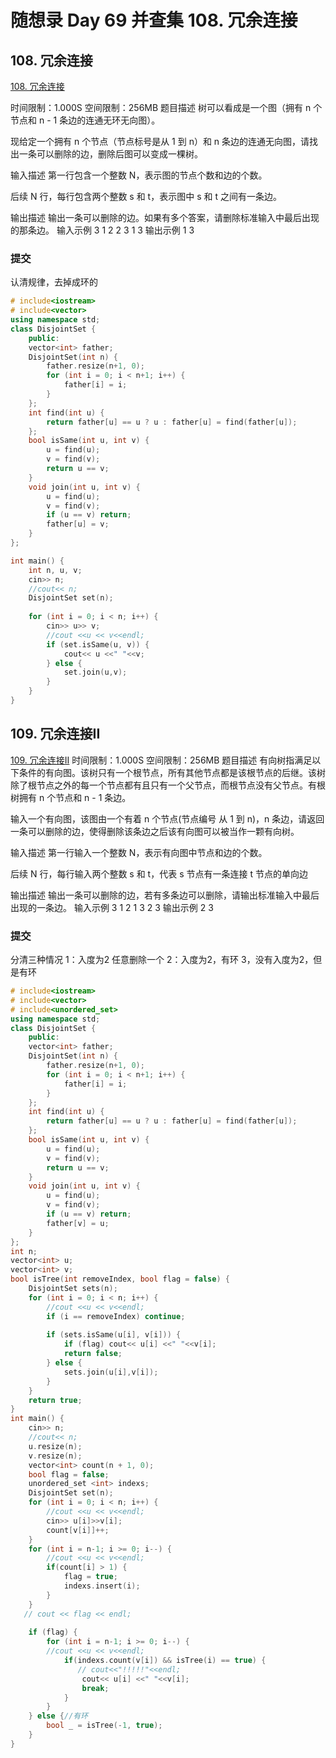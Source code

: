 # 随想录 Day 69 并查集 108. 冗余连接

## 108. 冗余连接

[108. 冗余连接](https://kamacoder.com/problempage.php?pid=1181)

时间限制：1.000S  空间限制：256MB
题目描述
树可以看成是一个图（拥有 n 个节点和 n - 1 条边的连通无环无向图）。 


现给定一个拥有 n 个节点（节点标号是从 1 到 n）和 n 条边的连通无向图，请找出一条可以删除的边，删除后图可以变成一棵树。

输入描述
第一行包含一个整数 N，表示图的节点个数和边的个数。

后续 N 行，每行包含两个整数 s 和 t，表示图中 s 和 t 之间有一条边。

输出描述
输出一条可以删除的边。如果有多个答案，请删除标准输入中最后出现的那条边。
输入示例
3
1 2
2 3
1 3
输出示例
1 3
### 提交
认清规律，去掉成环的
```cpp
# include<iostream>
# include<vector>
using namespace std;
class DisjointSet {
    public:
    vector<int> father;
    DisjointSet(int n) {
        father.resize(n+1, 0);
        for (int i = 0; i < n+1; i++) {
            father[i] = i;
        }
    };
    int find(int u) {
        return father[u] == u ? u : father[u] = find(father[u]);
    };
    bool isSame(int u, int v) {
        u = find(u);
        v = find(v);
        return u == v;
    }
    void join(int u, int v) {
        u = find(u);
        v = find(v);
        if (u == v) return;
        father[u] = v;
    }
};

int main() {
    int n, u, v;
    cin>> n;
    //cout<< n;
    DisjointSet set(n);
    
    for (int i = 0; i < n; i++) {
        cin>> u>> v;
        //cout <<u << v<<endl;
        if (set.isSame(u, v)) {
            cout<< u <<" "<<v;
        } else {
            set.join(u,v);
        }
    }
}
```
## 109. 冗余连接II

[109. 冗余连接II](https://kamacoder.com/problempage.php?pid=1182)
时间限制：1.000S  空间限制：256MB
题目描述
有向树指满足以下条件的有向图。该树只有一个根节点，所有其他节点都是该根节点的后继。该树除了根节点之外的每一个节点都有且只有一个父节点，而根节点没有父节点。有根树拥有 n 个节点和 n - 1 条边。 


输入一个有向图，该图由一个有着 n 个节点(节点编号 从 1 到 n)，n 条边，请返回一条可以删除的边，使得删除该条边之后该有向图可以被当作一颗有向树。

输入描述
第一行输入一个整数 N，表示有向图中节点和边的个数。 

后续 N 行，每行输入两个整数 s 和 t，代表 s 节点有一条连接 t 节点的单向边

输出描述
输出一条可以删除的边，若有多条边可以删除，请输出标准输入中最后出现的一条边。
输入示例
3
1 2
1 3
2 3
输出示例
2 3
### 提交
分清三种情况
1：入度为2 任意删除一个
2：入度为2，有环
3，没有入度为2，但是有环

```cpp
# include<iostream>
# include<vector>
# include<unordered_set>
using namespace std;
class DisjointSet {
    public:
    vector<int> father;
    DisjointSet(int n) {
        father.resize(n+1, 0);
        for (int i = 0; i < n+1; i++) {
            father[i] = i;
        }
    };
    int find(int u) {
        return father[u] == u ? u : father[u] = find(father[u]);
    };
    bool isSame(int u, int v) {
        u = find(u);
        v = find(v);
        return u == v;
    }
    void join(int u, int v) {
        u = find(u);
        v = find(v);
        if (u == v) return;
        father[v] = u;
    }
};
int n;
vector<int> u;
vector<int> v;
bool isTree(int removeIndex, bool flag = false) {
    DisjointSet sets(n);
    for (int i = 0; i < n; i++) {
        //cout <<u << v<<endl;
        if (i == removeIndex) continue;
        
        if (sets.isSame(u[i], v[i])) {
            if (flag) cout<< u[i] <<" "<<v[i];
            return false;
        } else {
            sets.join(u[i],v[i]);
        }
    }
    return true;
}
int main() {
    cin>> n;
    //cout<< n;
    u.resize(n);
    v.resize(n);
    vector<int> count(n + 1, 0);
    bool flag = false;
    unordered_set <int> indexs;
    DisjointSet set(n);
    for (int i = 0; i < n; i++) {
        //cout <<u << v<<endl;
        cin>> u[i]>>v[i];
        count[v[i]]++;
    }
    for (int i = n-1; i >= 0; i--) {
        //cout <<u << v<<endl;
        if(count[i] > 1) {
            flag = true;
            indexs.insert(i);
        }
    }
   // cout << flag << endl;
    
    if (flag) {
        for (int i = n-1; i >= 0; i--) {
        //cout <<u << v<<endl;
            if(indexs.count(v[i]) && isTree(i) == true) {
               // cout<<"!!!!!"<<endl;
                cout<< u[i] <<" "<<v[i];
                break;
            }
        }
    } else {//有环
        bool _ = isTree(-1, true);
    }
}
```